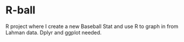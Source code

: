 # R-ball
R project where I create a new Baseball Stat and use R to graph in from Lahman data. Dplyr and ggplot needed.
